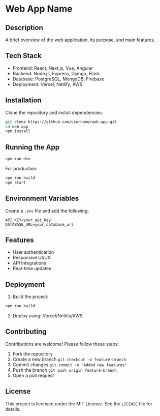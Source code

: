 # Web App Name

## Description
A brief overview of the web application, its purpose, and main features.

## Tech Stack
- Frontend: React, Next.js, Vue, Angular
- Backend: Node.js, Express, Django, Flask
- Database: PostgreSQL, MongoDB, Firebase
- Deployment: Vercel, Netlify, AWS

## Installation
Clone the repository and install dependencies:

```bash
git clone https://github.com/username/web-app.git
cd web-app
npm install
```

## Running the App
```bash
npm run dev
```
For production:

```bash
npm run build
npm start
```


## Environment Variables
Create a `.env` file and add the following:

```env
API_KEY=your_api_key
DATABASE_URL=your_database_url
```


## Features
- User authentication
- Responsive UI/UX
- API Integrations
- Real-time updates


## Deployment
1. Build the project:

```bash
npm run build
```

2. Deploy using: Vercel/Netlify/AWS


## Contributing
Contributions are welcome! Please follow these steps:

1. Fork the repository
2. Create a new branch `git checkout -b feature-branch`
3. Commit changes `git commit -m "Added new features"`
4. Push the branch `git push origin feature-branch`
5. Open a pull request


## License
This project is licensed under the MIT License. See the `LICENSE` file for details.